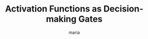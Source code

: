 ---
title: Activation Functions as Decision-making Gates 
author: maria
Definition: An activation function is a mathematical function applied to the output of a neuron. It introduces non-linearity into the model, allowing the network to learn and represent complex patterns in the data. Without this non-linearity feature, a neural network would behave like a linear regression model, no matter how many layers it has. Activation function decides whether a neuron should be activated by calculating the weighted sum of inputs and adding a bias term. This helps the model make complex decisions and predictions by introducing non-linearities to the output of each neuron.
Description: "Activation Functions are like decision-making gates in a maze of mirrors. Just as gates in a mirror maze decide if and how light continues based on its characteristics, activation functions decide whether a neuron should pass its signal forward, enabling the network to navigate complex, nonlinear paths to reach its goal—accurate predictions."
OriginSource: "ChatGPT 4o"
Mapping:
  "Neuron": " A mirror in the maze that reflects light (information)"
  "Input": "The intensity and angle of incoming light hitting the mirror"
  "Activation Function": "A gate that decides whether to let the light continue through the maze"
  "Non-linearity": "The twisting, branching paths of the maze, which change the direction of light"
  "Decision to activate": "Gate opens or closes based on how the light hits (intensity/angle calculation)"
ExpertRating: Bad
---